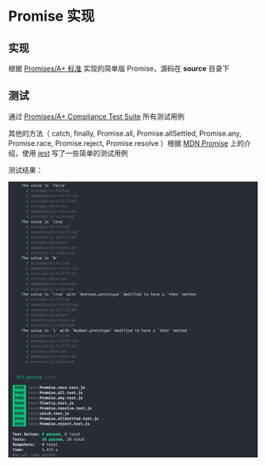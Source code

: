 # Promise 实现

## 实现

根据 [Promises/A+ 标准](https://promisesaplus.com/) 实现的简单版 Promise，源码在 **source** 目录下

## 测试

通过 [Promises/A+ Compliance Test Suite](https://github.com/promises-aplus/promises-tests) 所有测试用例

其他的方法（ catch, finally, Promise.all, Promise.allSettled, Promise.any, Promise.race, Promise.reject, Promise.resolve ）根据 [MDN Promise](https://developer.mozilla.org/zh-CN/docs/Web/JavaScript/Reference/Global_Objects/Promise) 上的介绍，使用 [jest](https://jestjs.io/en/) 写了一些简单的测试用例

测试结果：

<img src="./static/success.jpg" width="520px">
